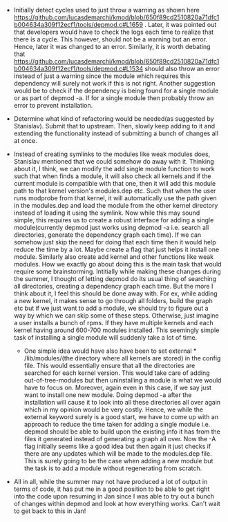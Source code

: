 - Initially detect cycles used to just throw a warning as shown here https://github.com/lucasdemarchi/kmod/blob/650f89cd2510820a71dfc1b004634a309f12ecf1/tools/depmod.c#L1659 . Later, it was pointed out that developers would have to check the logs each time to realize that there is a cycle. This however, should not be a warning but an error. Hence, later it was changed to an error. Similarly, it is worth debating that https://github.com/lucasdemarchi/kmod/blob/650f89cd2510820a71dfc1b004634a309f12ecf1/tools/depmod.c#L1534 should also throw an error instead of just a warning since the module which requires this dependency will surely not work if this is not right. Another suggestion would be to check if the dependency is being found for a single module or as part of depmod -a. If for a single module then probably throw an error to prevent installation.

- Determine what kind of refactoring would be needed(as suggested by Stanislav). Submit that to upstream. Then, slowly keep adding to it and extending the functionality instead of submitting a bunch of changes all at once.

- Instead of creating symlinks to the modules like weak modules does, Stanislav mentioned that we could somehow do away with it. Thinking about it, I think, we can modify the add single module function to work such that when finds a module, it will also check all kernels and if the current module is compatible with that one, then it will add this module path to that kernel version's modules.dep etc. Such that when the user runs modprobe from that kernel, it will automatically use the path given in the modules.dep and load the module from the other kernel directory instead of loading it using the symlink. Now while this may sound simple, this requires us to create a robust interface for adding a single module(currently depmod just works using depmod -a i.e. search all directories, generate the dependency graph each time). If we can somehow just skip the need for doing that each time then it would help reduce the time by a lot. Maybe create a flag that just helps it install one module.
Similarly also create add kernel and other functions like weak modules. How we exactly go about doing this is the main task that would require some brainstorming. Intitially while making these changes during the summer, I thought of letting depmod do its usual thing of searching all directories, creating a dependency graph each time. But the more I think about it, I feel this should be done away with. For ex, while adding a new kernel, it makes sense to go through all folders, build the graph etc but if we just want to add a module, we should try to figure out a way by which we can skip some of these steps. Otherwise, just imagine a user installs a bunch of rpms. If they have multiple kernels and each kernel having around 600-700 modules installed. This seemingly simple task of installing a single module will suddenly take a lot of time. 

	- One simple idea would have also have been to set external * /lib/modules/(the directory where all kernels are stored) in the config file. This would essentially ensure that all the directories are searched for each kernel version. This would take care of adding out-of-tree-modules but then uninstalling a module is what we would have to focus on. Moreover, again even in this case, if we say just want to install one new module. Doing depmod -a after the installation will cause it to look into all these directories all over again which in my opinion would be very costly. Hence, we while the external keyword surely is a good start, we have to come up with an approach to reduce the time taken for adding a single module i.e. depmod should be able to build upon the existing info it has from the files it generated instead of generating a graph all over. Now the -A flag initially seems like a good idea but then again it just checks if there are any updates which will be made to the modules.dep file. This is surely going to be the case when adding a new module but the task is to add a module without regenerating from scratch.

- All in all, while the summer may not have produced a lot of output in terms of code, it has put me in a good position to be able to get right into the code upon resuming in Jan since I was able to try out a bunch of changes within depmod and look at how everything works. Can't wait to get back to this in Jan!